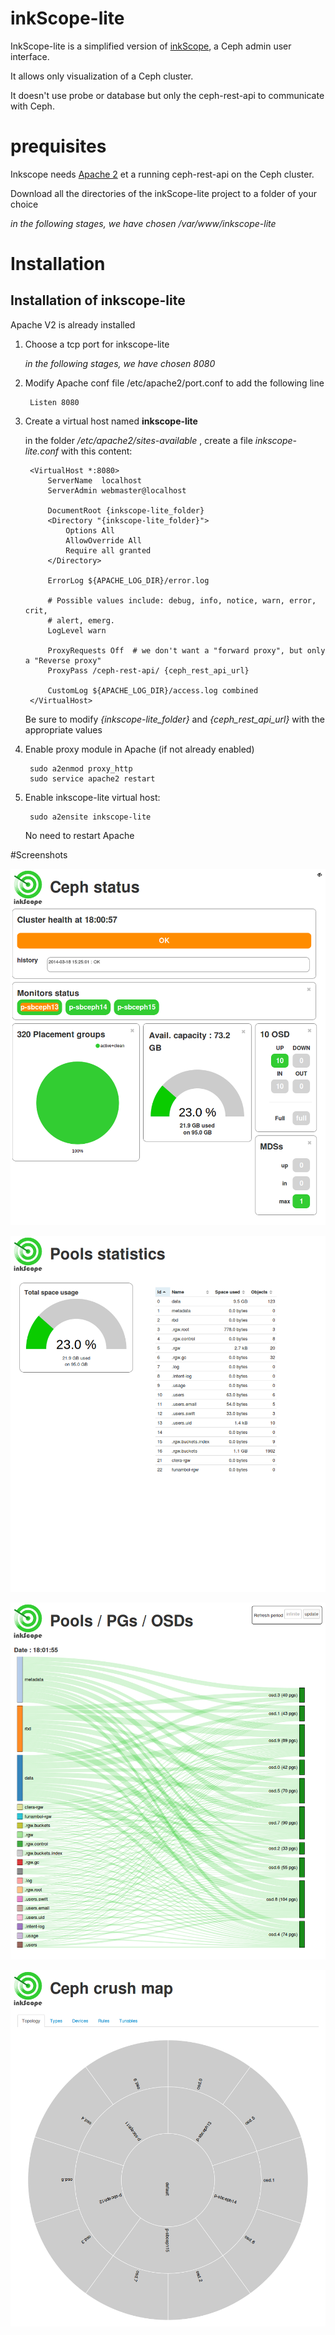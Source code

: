 inkScope-lite
=============

InkScope-lite is a simplified version of [inkScope](https://github.com/inkscope/inkscope), a Ceph admin user interface.

It allows only visualization of a Ceph cluster.

It doesn't use probe or database but only the ceph-rest-api to communicate with Ceph.

# prequisites
Inkscope needs [Apache 2](http://httpd.apache.org/) et a running ceph-rest-api on the Ceph cluster.

Download all the directories of the inkScope-lite project to a folder of your choice

_in the following stages, we have chosen /var/www/inkscope-lite_

# Installation

## Installation of inkscope-lite

Apache V2 is already installed

1. Choose a tcp port for inkscope-lite

    *in the following stages, we have chosen 8080*

1. Modify Apache conf file /etc/apache2/port.conf to add the following line

        Listen 8080

1. Create a virtual host named **inkscope-lite**

    in the folder */etc/apache2/sites-available* ,
    create a file *inkscope-lite.conf* with this content:

        <VirtualHost *:8080>
            ServerName  localhost
            ServerAdmin webmaster@localhost

            DocumentRoot {inkscope-lite_folder}
            <Directory "{inkscope-lite_folder}">
                Options All
                AllowOverride All
                Require all granted
            </Directory>

            ErrorLog ${APACHE_LOG_DIR}/error.log

            # Possible values include: debug, info, notice, warn, error, crit,
            # alert, emerg.
            LogLevel warn

            ProxyRequests Off  # we don't want a "forward proxy", but only a "Reverse proxy"
            ProxyPass /ceph-rest-api/ {ceph_rest_api_url}

            CustomLog ${APACHE_LOG_DIR}/access.log combined
        </VirtualHost>

    Be sure to modify *{inkscope-lite_folder}* and *{ceph_rest_api_url}* with the appropriate values

1. Enable proxy module in Apache (if not already enabled)

        sudo a2enmod proxy_http
        sudo service apache2 restart

1. Enable inkscope-lite virtual host:

        sudo a2ensite inkscope-lite

    No need to restart Apache

#Screenshots

![dashboard](img/ScreenShot-dashboard.png)

![pools](img/ScreenShot-pool.png)

![pgs](img/ScreenShot-pg.png)

![crushmap](img/ScreenShot-crushmap.png)
